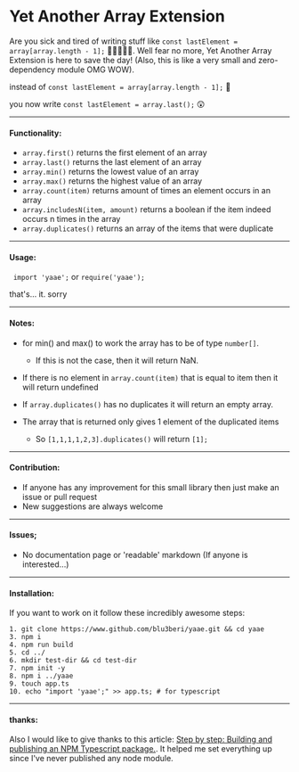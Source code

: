 # Yet Another Array Extension

Are you sick and tired of writing stuff like ```const lastElement = array[array.length - 1];``` 🤮🤮🤮🤮🤮. Well fear no more, Yet Another Array Extension is here to save the day! (Also, this is like a very small and zero-dependency module OMG WOW).

instead of ```const lastElement = array[array.length - 1];``` 🤮

you now write ```const lastElement = array.last();``` 😲

<hr>

#### Functionality: 

-  ```array.first()``` returns the first element of an array
- ```array.last()``` returns the last element of an array
- ```array.min()``` returns the lowest value of an array
- ```array.max()``` returns the highest value of an array
- ```array.count(item)``` returns amount of times an element occurs in an array
- ```array.includesN(item, amount)``` returns a boolean if the item indeed occurs n times in the array
- ```array.duplicates()``` returns an array of the items that were duplicate

<hr>

#### Usage:

``` import 'yaae';``` or ```require('yaae');```

that's... it. sorry

<hr>

 #### Notes:

- for min() and max() to work the array has to be of type ```number[]```. 
  - If this is not the case, then it will return NaN.

- If there is no element in ```array.count(item)``` that is equal to item then it will return undefined

 - If ```array.duplicates()``` has no duplicates it will return an empty array.
  - The array that is returned only gives 1 element of the duplicated items 
    - So ```[1,1,1,1,2,3].duplicates()``` will return ```[1];```

<hr>

#### Contribution:

- If anyone has any improvement for this small library then just make an issue or pull request
- New suggestions are always welcome

<hr>

#### Issues;

- No documentation page or 'readable' markdown (If anyone is interested...)

<hr>

#### Installation:

If you want to work on it follow these incredibly awesome steps:
```
1. git clone https://www.github.com/blu3beri/yaae.git && cd yaae
3. npm i
4. npm run build
5. cd ../
6. mkdir test-dir && cd test-dir
7. npm init -y
8. npm i ../yaae
9. touch app.ts
10. echo "import 'yaae';" >> app.ts; # for typescript
```

<hr>

#### thanks:

Also I would like to give thanks to this article: [Step by step: Building and publishing an NPM Typescript package.](https://itnext.io/step-by-step-building-and-publishing-an-npm-typescript-package-44fe7164964c). 
It helped me set everything up since I've never published any node module.
